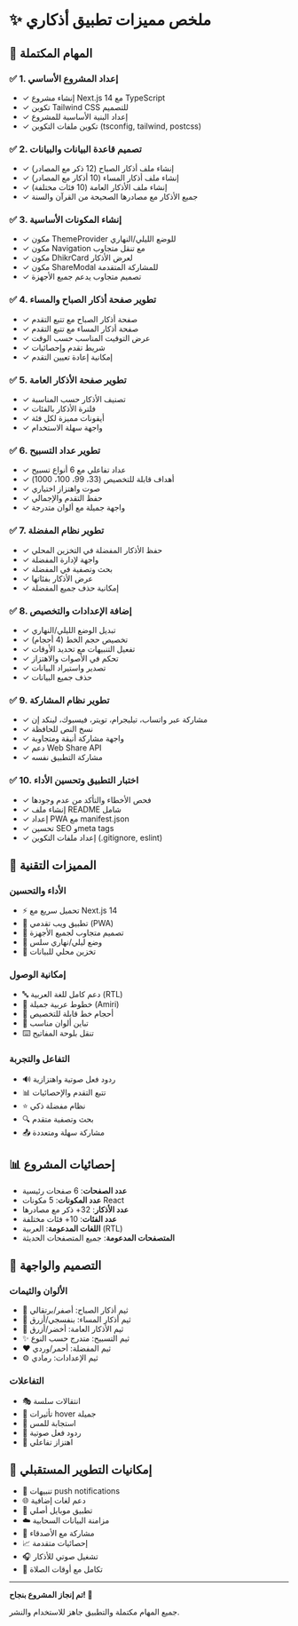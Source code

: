 # ✨ ملخص مميزات تطبيق أذكاري

## 🎯 المهام المكتملة

### ✅ 1. إعداد المشروع الأساسي
- ✓ إنشاء مشروع Next.js 14 مع TypeScript
- ✓ تكوين Tailwind CSS للتصميم
- ✓ إعداد البنية الأساسية للمشروع
- ✓ تكوين ملفات التكوين (tsconfig, tailwind, postcss)

### ✅ 2. تصميم قاعدة البيانات والبيانات
- ✓ إنشاء ملف أذكار الصباح (12 ذكر مع المصادر)
- ✓ إنشاء ملف أذكار المساء (10 أذكار مع المصادر)
- ✓ إنشاء ملف الأذكار العامة (10 فئات مختلفة)
- ✓ جميع الأذكار مع مصادرها الصحيحة من القرآن والسنة

### ✅ 3. إنشاء المكونات الأساسية
- ✓ مكون ThemeProvider للوضع الليلي/النهاري
- ✓ مكون Navigation مع تنقل متجاوب
- ✓ مكون DhikrCard لعرض الأذكار
- ✓ مكون ShareModal للمشاركة المتقدمة
- ✓ تصميم متجاوب يدعم جميع الأجهزة

### ✅ 4. تطوير صفحة أذكار الصباح والمساء
- ✓ صفحة أذكار الصباح مع تتبع التقدم
- ✓ صفحة أذكار المساء مع تتبع التقدم
- ✓ عرض التوقيت المناسب حسب الوقت
- ✓ شريط تقدم وإحصائيات
- ✓ إمكانية إعادة تعيين التقدم

### ✅ 5. تطوير صفحة الأذكار العامة
- ✓ تصنيف الأذكار حسب المناسبة
- ✓ فلترة الأذكار بالفئات
- ✓ أيقونات مميزة لكل فئة
- ✓ واجهة سهلة الاستخدام

### ✅ 6. تطوير عداد التسبيح
- ✓ عداد تفاعلي مع 6 أنواع تسبيح
- ✓ أهداف قابلة للتخصيص (33، 99، 100، 1000)
- ✓ صوت واهتزاز اختياري
- ✓ حفظ التقدم والإجمالي
- ✓ واجهة جميلة مع ألوان متدرجة

### ✅ 7. تطوير نظام المفضلة
- ✓ حفظ الأذكار المفضلة في التخزين المحلي
- ✓ واجهة لإدارة المفضلة
- ✓ بحث وتصفية في المفضلة
- ✓ عرض الأذكار بفئاتها
- ✓ إمكانية حذف جميع المفضلة

### ✅ 8. إضافة الإعدادات والتخصيص
- ✓ تبديل الوضع الليلي/النهاري
- ✓ تخصيص حجم الخط (4 أحجام)
- ✓ تفعيل التنبيهات مع تحديد الأوقات
- ✓ تحكم في الأصوات والاهتزاز
- ✓ تصدير واستيراد البيانات
- ✓ حذف جميع البيانات

### ✅ 9. تطوير نظام المشاركة
- ✓ مشاركة عبر واتساب، تيليجرام، تويتر، فيسبوك، لينكد إن
- ✓ نسخ النص للحافظة
- ✓ واجهة مشاركة أنيقة ومتجاوبة
- ✓ دعم Web Share API
- ✓ مشاركة التطبيق نفسه

### ✅ 10. اختبار التطبيق وتحسين الأداء
- ✓ فحص الأخطاء والتأكد من عدم وجودها
- ✓ إنشاء ملف README شامل
- ✓ إعداد PWA مع manifest.json
- ✓ تحسين SEO وmeta tags
- ✓ إعداد ملفات التكوين (.gitignore, eslint)

## 🚀 المميزات التقنية

### الأداء والتحسين
- ⚡ تحميل سريع مع Next.js 14
- 📱 تطبيق ويب تقدمي (PWA)
- 🎨 تصميم متجاوب لجميع الأجهزة
- 🌙 وضع ليلي/نهاري سلس
- 💾 تخزين محلي للبيانات

### إمكانية الوصول
- 🔤 دعم كامل للغة العربية (RTL)
- 🎯 خطوط عربية جميلة (Amiri)
- 📏 أحجام خط قابلة للتخصيص
- 🎨 تباين ألوان مناسب
- ⌨️ تنقل بلوحة المفاتيح

### التفاعل والتجربة
- 🔊 ردود فعل صوتية واهتزازية
- 📊 تتبع التقدم والإحصائيات
- ⭐ نظام مفضلة ذكي
- 🔍 بحث وتصفية متقدم
- 📤 مشاركة سهلة ومتعددة

## 📊 إحصائيات المشروع

- **عدد الصفحات**: 6 صفحات رئيسية
- **عدد المكونات**: 5 مكونات React
- **عدد الأذكار**: 32+ ذكر مع مصادرها
- **عدد الفئات**: 10+ فئات مختلفة
- **اللغات المدعومة**: العربية (RTL)
- **المتصفحات المدعومة**: جميع المتصفحات الحديثة

## 🎨 التصميم والواجهة

### الألوان والثيمات
- 🌅 ثيم أذكار الصباح: أصفر/برتقالي
- 🌆 ثيم أذكار المساء: بنفسجي/أزرق
- 📿 ثيم الأذكار العامة: أخضر/أزرق
- ✨ ثيم التسبيح: متدرج حسب النوع
- ❤️ ثيم المفضلة: أحمر/وردي
- ⚙️ ثيم الإعدادات: رمادي

### التفاعلات
- 🎭 انتقالات سلسة
- 🎪 تأثيرات hover جميلة
- 📱 استجابة للمس
- 🎵 ردود فعل صوتية
- 📳 اهتزاز تفاعلي

## 🔮 إمكانيات التطوير المستقبلي

- 🔔 تنبيهات push notifications
- 🌐 دعم لغات إضافية
- 📱 تطبيق موبايل أصلي
- ☁️ مزامنة البيانات السحابية
- 👥 مشاركة مع الأصدقاء
- 📈 إحصائيات متقدمة
- 🎧 تشغيل صوتي للأذكار
- 🕌 تكامل مع أوقات الصلاة

---

**تم إنجاز المشروع بنجاح! 🎉**

جميع المهام مكتملة والتطبيق جاهز للاستخدام والنشر.
